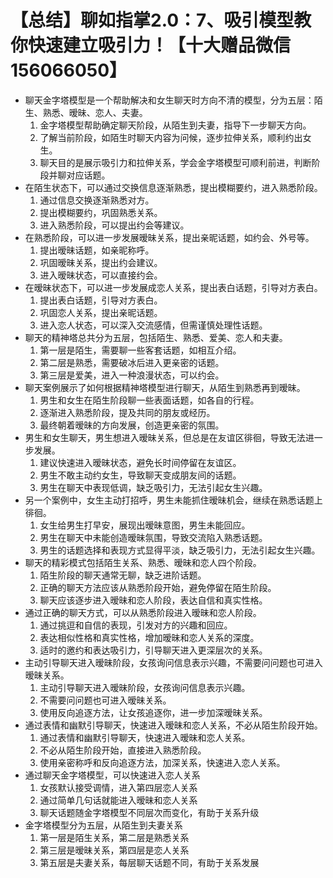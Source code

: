 # 【总结】聊如指掌2.0：7、吸引模型教你快速建立吸引力！【十大赠品微信156066050】

-   聊天金字塔模型是一个帮助解决和女生聊天时方向不清的模型，分为五层：陌生、熟悉、暧昧、恋人、夫妻。
    1.  金字塔模型帮助确定聊天阶段，从陌生到夫妻，指导下一步聊天方向。
    2.  了解当前阶段，如陌生时聊天内容为问候，逐步拉伸关系，顺利约出女生。
    3.  聊天目的是展示吸引力和拉伸关系，学会金字塔模型可顺利前进，判断阶段并聊对应话题。
-   在陌生状态下，可以通过交换信息逐渐熟悉，提出模糊要约，进入熟悉阶段。
    1.  通过信息交换逐渐熟悉对方。
    2.  提出模糊要约，巩固熟悉关系。
    3.  进入熟悉阶段，可以提出约会等建议。
-   在熟悉阶段，可以进一步发展暧昧关系，提出亲昵话题，如约会、外号等。
    1.  提出暧昧话题，如亲昵称呼。
    2.  巩固暧昧关系，提出约会建议。
    3.  进入暧昧状态，可以直接约会。
-   在暧昧状态下，可以进一步发展成恋人关系，提出表白话题，引导对方表白。
    1.  提出表白话题，引导对方表白。
    2.  巩固恋人关系，提出亲昵话题。
    3.  进入恋人状态，可以深入交流感情，但需谨慎处理性话题。
-   聊天的精神塔总共分为五层，包括陌生、熟悉、爱美、恋人和夫妻。
    1.  第一层是陌生，需要聊一些客套话题，如相互介绍。
    2.  第二层是熟悉，需要破冰后进入更亲密的话题。
    3.  第三层是爱美，进入一种浪漫状态，可以约会。
-   聊天案例展示了如何根据精神塔模型进行聊天，从陌生到熟悉再到暧昧。
    1.  男生和女生在陌生阶段聊一些表面话题，如各自的行程。
    2.  逐渐进入熟悉阶段，提及共同的朋友或经历。
    3.  最终朝着暧昧的方向发展，创造更亲密的氛围。
-   男生和女生聊天，男生想进入暧昧关系，但总是在友谊区徘徊，导致无法进一步发展。
    1.  建议快速进入暧昧状态，避免长时间停留在友谊区。
    2.  男生不敢主动约女生，导致聊天变成朋友间的话题。
    3.  男生在聊天中表现低调，缺乏吸引力，无法引起女生兴趣。
-   另一个案例中，女生主动打招呼，男生未能抓住暧昧机会，继续在熟悉话题上徘徊。
    1.  女生给男生打早安，展现出暧昧意图，男生未能回应。
    2.  男生在聊天中未能创造暧昧氛围，导致交流陷入熟悉话题。
    3.  男生的话题选择和表现方式显得平淡，缺乏吸引力，无法引起女生兴趣。
-   聊天的精彩模式包括陌生关系、熟悉、暧昧和恋人四个阶段。
    1.  陌生阶段的聊天通常无聊，缺乏进阶话题。
    2.  正确的聊天方法应该从熟悉阶段开始，避免停留在陌生阶段。
    3.  聊天应该逐步进入暧昧和恋人阶段，表达自信和真实性格。
-   通过正确的聊天方式，可以从熟悉阶段进入暧昧和恋人阶段。
    1.  通过挑逗和自信的表现，引发对方的兴趣和回应。
    2.  表达相似性格和真实性格，增加暧昧和恋人关系的深度。
    3.  适时的邀约和表达吸引力，引导聊天进入更深层次的关系。
-   主动引导聊天进入暧昧阶段，女孩询问信息表示兴趣，不需要问问题也可进入暧昧关系。
    1.  主动引导聊天进入暧昧阶段，女孩询问信息表示兴趣。
    2.  不需要问问题也可进入暧昧关系。
    3.  使用反向追逐方法，让女孩追逐你，进一步加深暧昧关系。
-   通过表情和幽默引导聊天，快速进入暧昧和恋人关系，不必从陌生阶段开始。
    1.  通过表情和幽默引导聊天，快速进入暧昧和恋人关系。
    2.  不必从陌生阶段开始，直接进入熟悉阶段。
    3.  使用亲密称呼和反向追逐方法，加深关系，快速进入恋人关系。
-   通过聊天金字塔模型，可以快速进入恋人关系
    1.  女孩默认接受调情，进入第四层恋人关系
    2.  通过简单几句话就能进入暧昧和恋人关系
    3.  聊天话题随金字塔模型不同层次而变化，有助于关系升级
-   金字塔模型分为五层，从陌生到夫妻关系
    1.  第一层是陌生关系，第二层是熟悉关系
    2.  第三层是暧昧关系，第四层是恋人关系
    3.  第五层是夫妻关系，每层聊天话题不同，有助于关系发展